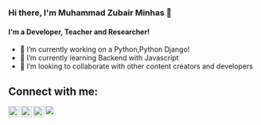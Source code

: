 ### Hi there, I'm Muhammad Zubair Minhas 👋

#### I'm a Developer, Teacher and Researcher!
<!-- <img align="left" alt="Visual Studio Code" width="500px" src="./bio.gif" /> -->


<!-- **MuhammadZubair786/MuhammadZubair786** is a ✨ _special_ ✨ repository because its `README.md` (this file) appears on your GitHub profile.

Here are some ideas to get you started: -->

- 🔭 I’m currently working on a Python,Python Django!
- 🌱 I’m currently learning Backend with Javascript 
- 👯 I’m looking to collaborate with other content creators and developers

## Connect with me:

[<img src="https://img.shields.io/badge/twitter-%231FA1F1?style=flat&logo=twitter&logoColor=white"/>][website]
[<img align="left" alt="saad-hassan | Twitter" width="22px" src="https://cdn.jsdelivr.net/npm/simple-icons@v3/icons/twitter.svg" />][twitter]
[<img align="left" alt="saad-hassan | LinkedIn" width="22px" src="https://cdn.jsdelivr.net/npm/simple-icons@v3/icons/linkedin.svg" />][linkedin]
[<img align="left" alt="saad-hassan | Instagram" width="22px" src="https://cdn.jsdelivr.net/npm/simple-icons@v3/icons/instagram.svg" />][instagram]




[website]: http://my-portfilo-d78b3.web.app/
[twitter]: https://twitter.com/Muhamma05909589
[instagram]: https://www.instagram.com/zubair2880/
[linkedin]: https://www.linkedin.com/in/muhammad-zubair-minhas-224541183/
[facebook]: https://web.facebook.com/profile.php?id=100010093773879

